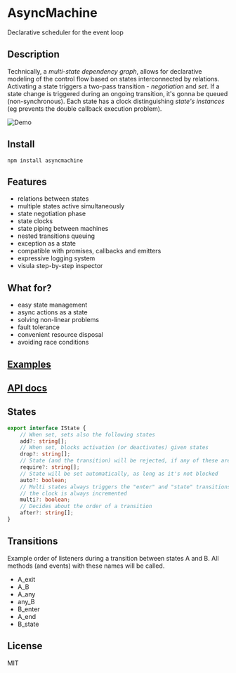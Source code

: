 # AsyncMachine
 
  Declarative scheduler for the event loop

## Description

Technically, a *multi-state dependency graph*, allows for declarative modeling of the control flow based on states interconnected by relations.
Activating a state triggers a two-pass transition - *negotiation* and *set*. If a
state change is triggered during an ongoing transition, it's gonna be queued (non-synchronous). Each
state has a clock distinguishing *state's instances* (eg prevents the
double callback execution problem).

![Demo](http://tobiaszcudnik.github.io/asyncmachine/demo.gif)

## Install

```
npm install asyncmachine
```

## Features
 
- relations between states
- multiple states active simultaneously
- state negotiation phase
- state clocks
- state piping between machines
- nested transitions queuing
- exception as a state
- compatible with promises, callbacks and emitters
- expressive logging system
- visula step-by-step inspector
 
## What for?

- easy state management
- async actions as a state
- solving non-linear problems
- fault tolerance
- convenient resource disposal
- avoiding race conditions

## [Examples](https://github.com/TobiaszCudnik/asyncmachine/tree/master/examples)

## [API docs](http://tobiaszcudnik.github.io/asyncmachine/classes/_asyncmachine_.asyncmachine.html)

## States

```typescript
export interface IState {
	// When set, sets also the following states
	add?: string[];
	// When set, blocks activation (or deactivates) given states
	drop?: string[];
	// State (and the transition) will be rejected, if any of these aren't set
	require?: string[];
	// State will be set automatically, as long as it's not blocked
	auto?: boolean;
	// Multi states always triggers the "enter" and "state" transitions, plus
	// the clock is always incremented
	multi?: boolean;
	// Decides about the order of a transition
	after?: string[];
}
```

## Transitions
 
Example order of listeners during a transition between states A and B. All
methods (and events) with these names will be called.

- A_exit
- A_B
- A_any
- any_B
- B_enter
- A_end
- B_state

## License

MIT
